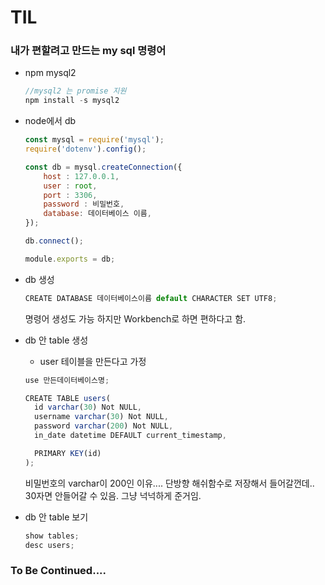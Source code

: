 # TIL

### 내가 편할려고 만드는 my sql 명령어

- npm mysql2
  ```jsx
  //mysql2 는 promise 지원
  npm install -s mysql2
  ```
- node에서 db

  ```jsx
  const mysql = require('mysql');
  require('dotenv').config();

  const db = mysql.createConnection({
      host : 127.0.0.1,
      user : root,
      port : 3306,
      password : 비밀번호,
      database: 데이터베이스 이름,
  });

  db.connect();

  module.exports = db;
  ```

- db 생성

  ```jsx
  CREATE DATABASE 데이터베이스이름 default CHARACTER SET UTF8;
  ```

  명령어 생성도 가능 하지만 Workbench로 하면 편하다고 함.

- db 안 table 생성

  - user 테이블을 만든다고 가정

  ```jsx
  use 만든데이터베이스명;

  CREATE TABLE users(
  	id varchar(30) Not NULL,
  	username varchar(30) Not NULL,
  	password varchar(200) Not NULL,
  	in_date datetime DEFAULT current_timestamp,

  	PRIMARY KEY(id)
  );
  ```

  비밀번호의 varchar이 200인 이유....
  단방향 해쉬함수로 저장해서 들어갈껀데.. 30자면 안들어갈 수 있음. 그냥 넉넉하게 준거임.

- db 안 table 보기
  ```jsx
  show tables;
  desc users;
  ```

### To Be Continued....
